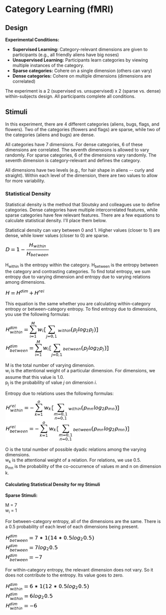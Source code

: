 # Category Learning (fMRI)

## Design

**Experimental Conditions:**  

* **Supervised Learning:** Category-relevant dimensions are given to participants (e.g., all friendly aliens have big noses)
* **Unsupervised Learning:** Participants learn categories by viewing multiple instances of the category.
* **Sparse categories:** Cohere on a single dimension (others can vary)
* **Dense categories:** Cohere on multiple dimensions (dimensions are correlated)

The experiment is a 2 (supervised vs. unsupervised) x 2 (sparse vs. dense) within-subjects design. All participants complete all conditions.

## Stimuli

In this experiment, there are 4 different categories (aliens, bugs, flags, and flowers). Two of the categories (flowers and flags) are sparse, while two of the categories (aliens and bugs) are dense.

All categories have 7 dimensions. For dense categories, 6 of these dimensions are correlated. The seventh dimensions is allowed to vary randomly. For sparse categories, 6 of the dimensions vary randomly. The seventh dimension is category-relevant and defines the category.

All dimensions have two levels (e.g., for hair shape in aliens -- curly and straight). Within each level of the dimension, there are two values to allow for more variability.

### Statistical Density

Statistical density is the method that Sloutsky and colleagues use to define categories. Dense categories have multiple intercorrelated features, while sparse categories have few relevant features. There are a few equations to calculate statistical density. I'll place them below.

Statistical density can vary between 0 and 1. Higher values (closer to 1) are dense, while lower values (closer to 0) are sparse.  

![Entropy](./formulas/1.png)

H<sub>within</sub> is the entropy within the category.
H<sub>between</sub> is the entropy between the category and contrasting categories. To find total entropy, we sum entropy due to varying dimension and entropy due to varying relations among dimensions.

![Entropy2](./formulas/2.png)

This equation is the same whether you are calculating within-category entropy or between-category entropy. To find entropy due to dimensions, you use the following formulas:

![dimension-within](./formulas/3.png)  
![dimension-between](./formulas/4.png)

M is the total number of varying dimension.  
w<sub>i</sub> is the attentional weight of a particular dimension. For dimensions, we assume that this value is 1.0.  
p<sub>j</sub> is the probability of value *j* on dimension *i*.

Entropy due to relations uses the following formulas:

![relation-within](./formulas/5.png)  
![relation-between](./formulas/6.png)

O is the total number of possible dyadic relations among the varying dimensions.  
w<sub>k</sub> is the attentional weight of a relation. For relations, we use 0.5.  
p<sub>mn</sub> is the probability of the co-occurrence of values m and n on dimension k.

#### Calculating Statistical Density for my Stimuli
**Sparse Stimuli:**

M = 7  
w<sub>i</sub> = 1

For between-category entropy, all of the dimensions are the same. There is a 0.5 probability of each level of each dimensions being present. 

![sparse-dimbet-1](./formulas/7.png)  
![sparse-dimbet-2](./formulas/8.png)  
![sparse-dimbet-3](./formulas/9.png)  

For within-category entropy, the relevant dimension does not vary. So it does not contribute to the entropy. Its value goes to zero.

![sparse-dimwit-1](./formulas/10.png)  
![sparse-dimwit-2](./formulas/11.png)  
![sparse-dimwit-3](./formulas/12.png)


